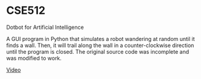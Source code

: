 # CSE512 
Dotbot for Artificial Intelligence

A GUI program in Python that simulates a robot wandering at random until it finds a wall. Then, it will trail along the wall in a counter-clockwise direction until the program is closed. The original source code was incomplete and was modified to work.

[Video](https://www.youtube.com/watch?v=qNuuDLQbung)

